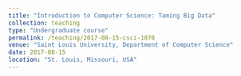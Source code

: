 ```yaml
---
title: "Introduction to Computer Science: Taming Big Data"
collection: teaching
type: "Undergraduate course"
permalink: /teaching/2017-08-15-csci-1070
venue: "Saint Louis University, Department of Computer Science"
date: 2017-08-15
location: "St. Louis, Missouri, USA"
---
```


